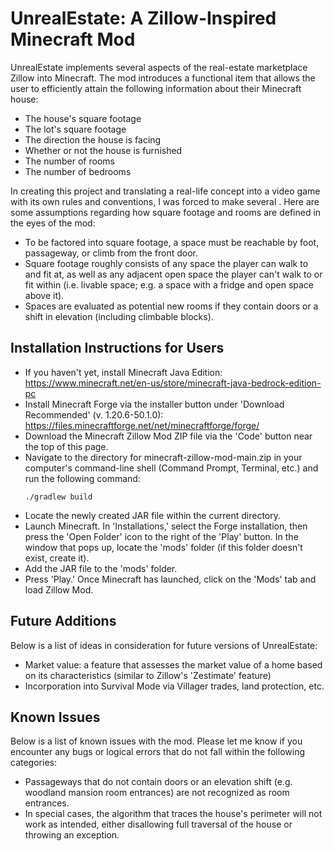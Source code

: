 
# UnrealEstate: A Zillow-Inspired Minecraft Mod

UnrealEstate implements several aspects of the real-estate marketplace Zillow into Minecraft. The mod introduces a functional item that allows the user to efficiently attain the following information about their Minecraft house:

* The house's square footage
* The lot's square footage
* The direction the house is facing
* Whether or not the house is furnished
* The number of rooms
* The number of bedrooms

In creating this project and translating a real-life concept into a video game with its own rules and conventions, I was forced to make several . Here are some assumptions regarding how square footage and rooms are defined in the eyes of the mod:

* To be factored into square footage, a space must be reachable by foot, passageway, or climb from the front door.
* Square footage roughly consists of any space the player can walk to and fit at, as well as any adjacent open space the player can't walk to or fit within (i.e. livable space; e.g. a space with a fridge and open space above it).
* Spaces are evaluated as potential new rooms if they contain doors or a shift in elevation (including climbable blocks).

## Installation Instructions for Users

* If you haven't yet, install Minecraft Java Edition: https://www.minecraft.net/en-us/store/minecraft-java-bedrock-edition-pc
* Install Minecraft Forge via the installer button under 'Download Recommended' (v. 1.20.6-50.1.0): https://files.minecraftforge.net/net/minecraftforge/forge/
* Download the Minecraft Zillow Mod ZIP file via the 'Code' button near the top of this page.
* Navigate to the directory for minecraft-zillow-mod-main.zip in your computer's command-line shell (Command Prompt, Terminal, etc.) and run the following command:
    ```
    ./gradlew build
    ```
* Locate the newly created JAR file within the current directory.
* Launch Minecraft. In 'Installations,' select the Forge installation, then press the 'Open Folder' icon to the right of the 'Play' button. In the window that pops up, locate the 'mods' folder (if this folder doesn't exist, create it). 
* Add the JAR file to the 'mods' folder.
* Press 'Play.' Once Minecraft has launched, click on the 'Mods' tab and load Zillow Mod.

## Future Additions

Below is a list of ideas in consideration for future versions of UnrealEstate:

* Market value: a feature that assesses the market value of a home based on its characteristics (similar to Zillow's 'Zestimate' feature)
* Incorporation into Survival Mode via Villager trades, land protection, etc.

## Known Issues

Below is a list of known issues with the mod. Please let me know if you encounter any bugs or logical errors that do not fall within the following categories: 

* Passageways that do not contain doors or an elevation shift (e.g. woodland mansion room entrances) are not recognized as room entrances.
* In special cases, the algorithm that traces the house's perimeter will not work as intended, either disallowing full traversal of the house or throwing an exception.


